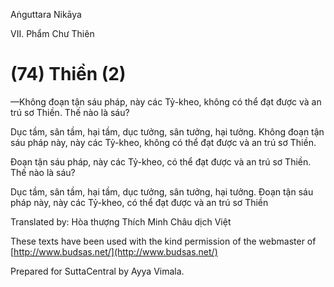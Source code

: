 Aṅguttara Nikāya

VII. Phẩm Chư Thiên

# (74) Thiền (2)

—Không đoạn tận sáu pháp, này các Tỷ-kheo, không có thể đạt được và an trú sơ Thiền. Thế nào là sáu?

Dục tầm, sân tầm, hại tầm, dục tưởng, sân tưởng, hại tưởng. Không đoạn tận sáu pháp này, này các Tỷ-kheo, không có thể đạt được và an trú sơ Thiền.

Ðoạn tận sáu pháp, này các Tỷ-kheo, có thể đạt được và an trú sơ Thiền. Thế nào là sáu?

Dục tầm, sân tầm, hại tầm, dục tưởng, sân tưởng, hại tưởng. Ðoạn tận sáu pháp này, này các Tỷ-kheo, có thể đạt được và an trú sơ Thiền

Translated by: Hòa thượng Thích Minh Châu dịch Việt

These texts have been used with the kind permission of the webmaster of [http://www.budsas.net/](http://www.budsas.net/)

Prepared for SuttaCentral by Ayya Vimala.